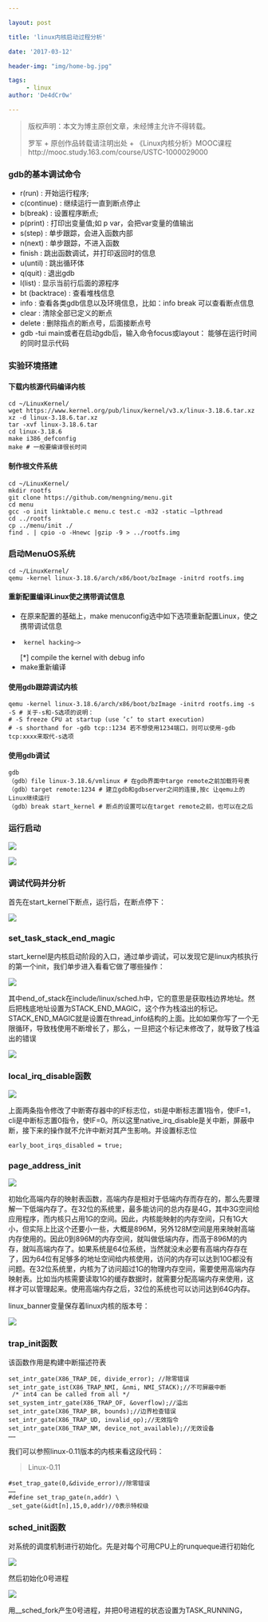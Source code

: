 ```yaml
---

layout: post

title: 'linux内核启动过程分析'

date: '2017-03-12'

header-img: "img/home-bg.jpg"

tags:
     - linux   
author: 'De4dCr0w'

---
```


>版权声明：本文为博主原创文章，未经博主允许不得转载。
>
>罗军 + 原创作品转载请注明出处 + 《Linux内核分析》MOOC课程http://mooc.study.163.com/course/USTC-1000029000  

### gdb的基本调试命令 ###

* r(run)            :    开始运行程序;
* c(continue)  :    继续运行一直到断点停止
* b(break)       :   设置程序断点;
* p(print)         :    打印出变量值;如 p var，会把var变量的值输出
* s(step)         :    单步跟踪，会进入函数内部
* n(next)         :    单步跟踪，不进入函数
* finish           :     跳出函数调试，并打印返回时的信息
* u(until)        :     跳出循环体
* q(quit)         :     退出gdb
* l(list)            :     显示当前行后面的源程序
* bt (backtrace)   :     查看堆栈信息
* info              :      查看各类gdb信息以及环境信息，比如：info break 可以查看断点信息
* clear            :       清除全部已定义的断点
* delete         :       删除指点的断点号，后面接断点号
* gdb -tui main或者在启动gdb后，输入命令focus或layout： 能够在运行时间的同时显示代码

### 实验环境搭建 ###
#### 下载内核源代码编译内核 ####

	cd ~/LinuxKernel/
	wget https://www.kernel.org/pub/linux/kernel/v3.x/linux-3.18.6.tar.xz
	xz -d linux-3.18.6.tar.xz
	tar -xvf linux-3.18.6.tar
	cd linux-3.18.6
	make i386_defconfig
	make # 一般要编译很长时间

#### 制作根文件系统 ####

	cd ~/LinuxKernel/
	mkdir rootfs
	git clone https://github.com/mengning/menu.git  
	cd menu
	gcc -o init linktable.c menu.c test.c -m32 -static –lpthread
	cd ../rootfs
	cp ../menu/init ./
	find . | cpio -o -Hnewc |gzip -9 > ../rootfs.img

### 启动MenuOS系统 ###

	cd ~/LinuxKernel/
	qemu -kernel linux-3.18.6/arch/x86/boot/bzImage -initrd rootfs.img

#### 重新配置编译Linux使之携带调试信息 ####

* 在原来配置的基础上，make menuconfig选中如下选项重新配置Linux，使之携带调试信息
*      kernel hacking—>      
    [*] compile the kernel with debug info
* make重新编译

#### 使用gdb跟踪调试内核 ####

    qemu -kernel linux-3.18.6/arch/x86/boot/bzImage -initrd rootfs.img -s -S # 关于-s和-S选项的说明：
    # -S freeze CPU at startup (use ’c’ to start execution)
    # -s shorthand for -gdb tcp::1234 若不想使用1234端口，则可以使用-gdb tcp:xxxx来取代-s选项

#### 使用gdb调试 ####

    gdb
    （gdb）file linux-3.18.6/vmlinux # 在gdb界面中targe remote之前加载符号表
    （gdb）target remote:1234 # 建立gdb和gdbserver之间的连接,按c 让qemu上的Linux继续运行
    （gdb）break start_kernel # 断点的设置可以在target remote之前，也可以在之后


### 运行启动 ###

![](http://i.imgur.com/hJEY5dV.png)

![](http://i.imgur.com/dsAAIgd.png)

### 调试代码并分析 ###

首先在start_kernel下断点，运行后，在断点停下：  

![](http://i.imgur.com/Q9VrXWK.png)

### set_task_stack_end_magic ###
start_kernel是内核启动阶段的入口，通过单步调试，可以发现它是linux内核执行的第一个init，我们单步进入看看它做了哪些操作：

![](http://i.imgur.com/qDNLJxh.png)

其中end_of_stack在include/linux/sched.h中，它的意思是获取栈边界地址。然后把栈底地址设置为STACK_END_MAGIC，这个作为栈溢出的标记。STACK_END_MAGIC就是设置在thread_info结构的上面。比如如果你写了一个无限循环，导致栈使用不断增长了，那么，一旦把这个标记未修改了，就导致了栈溢出的错误

![](http://i.imgur.com/HhyhCOi.png)

### local_irq_disable函数 ###

![](http://i.imgur.com/clLAWPV.png)

上面两条指令修改了中断寄存器中的IF标志位，sti是中断标志置1指令，使IF=1，cli是中断标志置0指令，使IF=0。所以这里native_irq_disable是关中断，屏蔽中断，接下来的操作就不允许中断对其产生影响。并设置标志位 

	early_boot_irqs_disabled = true;

### page_address_init ###

![](http://i.imgur.com/D8afLB1.png)

初始化高端内存的映射表函数，高端内存是相对于低端内存而存在的，那么先要理解一下低端内存了。在32位的系统里，最多能访问的总内存是4G，其中3G空间给应用程序，而内核只占用1G的空间。因此，内核能映射的内存空间，只有1G大小，但实际上比这个还要小一些，大概是896M，另外128M空间是用来映射高端内存使用的。因此0到896M的内存空间，就叫做低端内存，而高于896M的内存，就叫高端内存了。如果系统是64位系统，当然就没未必要有高端内存存在了，因为64位有足够多的地址空间给内核使用，访问的内存可以达到10G都没有问题。在32位系统里，内核为了访问超过1G的物理内存空间，需要使用高端内存映射表。比如当内核需要读取1G的缓存数据时，就需要分配高端内存来使用，这样才可以管理起来。使用高端内存之后，32位的系统也可以访问达到64G内存。

linux_banner变量保存着linux内核的版本号：

![](http://i.imgur.com/VvxOh1x.png)

### trap_init函数 ###
该函数作用是构建中断描述符表

	set_intr_gate(X86_TRAP_DE, divide_error); //除零错误                
	set_intr_gate_ist(X86_TRAP_NMI, &nmi, NMI_STACK);//不可屏蔽中断          
	 /* int4 can be called from all */                          
	set_system_intr_gate(X86_TRAP_OF, &overflow);//溢出              
	set_intr_gate(X86_TRAP_BR, bounds);//边界检查错误                        
	set_intr_gate(X86_TRAP_UD, invalid_op);//无效指令                               set_intr_gate(X86_TRAP_NM, device_not_available);//无效设备  
	……

我们可以参照linux-0.11版本的内核来看这段代码：
>Linux-0.11  

	#set_trap_gate(0,&divide_error)//除零错误
	……
	#define set_trap_gate(n,addr) \
	_set_gate(&idt[n],15,0,addr)//0表示特权级

### sched_init函数 ###
对系统的调度机制进行初始化。先是对每个可用CPU上的runqueque进行初始化

![](http://i.imgur.com/ZkBo0T5.png)

然后初始化0号进程  

![](http://i.imgur.com/yqGUnzB.png)

用__sched_fork产生0号进程，并把0号进程的状态设置为TASK_RUNNING，